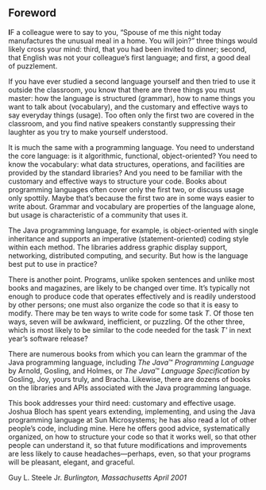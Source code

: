 ## Foreword

**I**F a colleague were to say to you, “Spouse of me this night today manufactures the unusual meal in a home. You will join?” three things would likely cross your mind: third, that you had been invited to dinner; second, that English was not your colleague’s first language; and first, a good deal of puzzlement.

If you have ever studied a second language yourself and then tried to use it outside the classroom, you know that there are three things you must master: how the language is structured (grammar), how to name things you want to talk about (vocabulary), and the customary and effective ways to say everyday things (usage). Too often only the first two are covered in the classroom, and you find native speakers constantly suppressing their laughter as you try to make yourself understood.

It is much the same with a programming language. You need to understand the core language: is it algorithmic, functional, object-oriented? You need to know the vocabulary: what data structures, operations, and facilities are provided by the standard libraries? And you need to be familiar with the customary and effective ways to structure your code. Books about programming languages often cover only the first two, or discuss usage only spottily. Maybe that’s because the first two are in some ways easier to write about. Grammar and vocabulary are properties of the language alone, but usage is characteristic of a community that uses it.

The Java programming language, for example, is object-oriented with single inheritance and supports an imperative (statement-oriented) coding style within each method. The libraries address graphic display support, networking, distributed computing, and security. But how is the language best put to use in practice?

There is another point. Programs, unlike spoken sentences and unlike most books and magazines, are likely to be changed over time. It’s typically not enough to produce code that operates effectively and is readily understood by other persons; one must also organize the code so that it is easy to modify. There may be ten ways to write code for some task *T*. Of those ten ways, seven will be awkward, inefficient, or puzzling. Of the other three, which is most likely to be similar to the code needed for the task *T'* in next year’s software release?

There are numerous books from which you can learn the grammar of the Java programming language, including *The Java*™ *Programming Language* by Arnold, Gosling, and Holmes, or *The Java*™ *Language Specification* by Gosling, Joy, yours truly, and Bracha. Likewise, there are dozens of books on the libraries and APIs associated with the Java programming language.

This book addresses your third need: customary and effective usage. Joshua Bloch has spent years extending, implementing, and using the Java programming language at Sun Microsystems; he has also read a lot of other people’s code, including mine. Here he offers good advice, systematically organized, on how to structure your code so that it works well, so that other people can understand it, so that future modifications and improvements are less likely to cause headaches—perhaps, even, so that your programs will be pleasant, elegant, and graceful.

Guy L. Steele Jr.
*Burlington, Massachusetts*
*April 2001*
